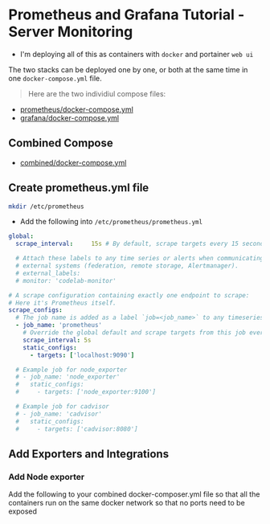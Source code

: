 # Prometheus and Grafana Tutorial - Server Monitoring

- I'm deploying all of this as containers with `docker` and portainer `web ui`

The two stacks can be deployed one by one, or both at the same time in one `docker-compose.yml` file.

> Here are the two individiul compose files:

- [prometheus/docker-compose.yml](prometheus/docker-compose.yml)
- [grafana/docker-compose.yml](grafana/docker-compose.yml)

## Combined Compose

- [combined/docker-compose.yml](combined/docker-compose.yml)


## Create prometheus.yml file

```sh
mkdir /etc/prometheus
```

- Add the following into `/etc/prometheus/prometheus.yml`

```yml
global:
  scrape_interval:     15s # By default, scrape targets every 15 seconds.

  # Attach these labels to any time series or alerts when communicating with
  # external systems (federation, remote storage, Alertmanager).
  # external_labels:
  # monitor: 'codelab-monitor'

# A scrape configuration containing exactly one endpoint to scrape:
# Here it's Prometheus itself.
scrape_configs:
  # The job name is added as a label `job=<job_name>` to any timeseries scraped from this config.
  - job_name: 'prometheus'
    # Override the global default and scrape targets from this job every 5 seconds.
    scrape_interval: 5s
    static_configs:
      - targets: ['localhost:9090']

  # Example job for node_exporter
  # - job_name: 'node_exporter'
  #   static_configs:
  #     - targets: ['node_exporter:9100']

  # Example job for cadvisor
  # - job_name: 'cadvisor'
  #   static_configs:
  #     - targets: ['cadvisor:8080']

```

## Add Exporters and Integrations

### Add Node exporter

Add the following to your combined docker-composer.yml file so that all the containers run on the same docker network so that no ports need to be exposed

```yml

```






